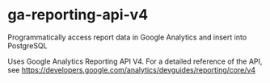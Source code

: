 # ga-reporting-api-v4
Programmatically access report data in Google Analytics and insert into PostgreSQL

Uses Google Analytics Reporting API V4. For a detailed reference of the API, see https://developers.google.com/analytics/devguides/reporting/core/v4
